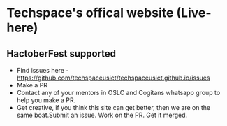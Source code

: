 # Techspace's offical website (Live-here)

## HactoberFest supported

- Find issues here - https://github.com/techspaceusict/techspaceusict.github.io/issues
- Make a PR
- Contact any of your mentors in OSLC and Cogitans whatsapp group to help you make a PR.
- Get creative, if you think this site can get better, then we are on the same boat.Submit an issue. Work on the PR. Get it merged.
